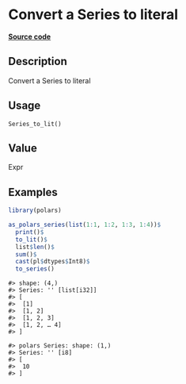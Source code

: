 

# Convert a Series to literal

[**Source code**](https://github.com/pola-rs/r-polars/tree/main/R/series__series.R#L1043)

## Description

Convert a Series to literal

## Usage

<pre><code class='language-R'>Series_to_lit()
</code></pre>

## Value

Expr

## Examples

``` r
library(polars)

as_polars_series(list(1:1, 1:2, 1:3, 1:4))$
  print()$
  to_lit()$
  list$len()$
  sum()$
  cast(pl$dtypes$Int8)$
  to_series()
```

    #> shape: (4,)
    #> Series: '' [list[i32]]
    #> [
    #>  [1]
    #>  [1, 2]
    #>  [1, 2, 3]
    #>  [1, 2, … 4]
    #> ]

    #> polars Series: shape: (1,)
    #> Series: '' [i8]
    #> [
    #>  10
    #> ]
